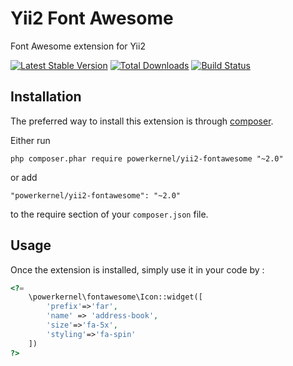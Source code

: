 Yii2 Font Awesome
=================
Font Awesome extension for Yii2

[![Latest Stable Version](https://img.shields.io/packagist/v/powerkernel/yii2-fontawesome.svg)](https://packagist.org/packages/powerkernel/yii2-fontawesome)
[![Total Downloads](https://img.shields.io/packagist/dt/powerkernel/yii2-fontawesome.svg)](https://packagist.org/packages/powerkernel/yii2-fontawesome)
[![Build Status](https://travis-ci.org/powerkernel/yii2-fontawesome.svg?branch=master)](https://travis-ci.org/powerkernel/yii2-fontawesome)

Installation
------------

The preferred way to install this extension is through [composer](http://getcomposer.org/download/).

Either run

```
php composer.phar require powerkernel/yii2-fontawesome "~2.0"
```

or add

```
"powerkernel/yii2-fontawesome": "~2.0"
```

to the require section of your `composer.json` file.


Usage
-----

Once the extension is installed, simply use it in your code by  :

```php
<?= 
    \powerkernel\fontawesome\Icon::widget([
        'prefix'=>'far',
        'name' => 'address-book',
        'size'=>'fa-5x',
        'styling'=>'fa-spin'
    ]) 
?>
```
